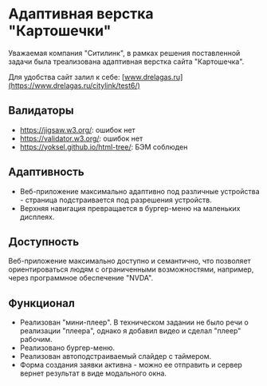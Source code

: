 # Адаптивная верстка "Картошечки"
Уважаемая компания "Ситилинк", в рамках решения поставленной задачи была треализована адаптивная верстка сайта "Картошечка".

Для удобства сайт залил к себе: [www.drelagas.ru](https://www.drelagas.ru/citylink/test6/)

## Валидаторы
- https://jigsaw.w3.org/: ошибок нет
- https://validator.w3.org/: ошибок нет
- https://yoksel.github.io/html-tree/: БЭМ соблюден

## Адаптивность
- Веб-приложение максимально адаптивно под различные устройства - страница подстраивается под разрешения устройств.
- Верхняя навигация превращается в бургер-меню на маленьких дисплеях.

## Доступность
Веб-приложение максимально доступно и семантично, что позволяет ориентироваться людям с ограниченными возможностями, например, через программное обеспечение "NVDA".

## Функционал
- Реализован "мини-плеер". В техническом задании не было речи о реализации "плеера", однако я добавил видео и сделал "плеер" рабочим.
- Реализовано бургер-меню.
- Реализован автоподстраиваемый слайдер с таймером.
- Форма создания заявки активна - можно ее отправить и сервер вернет результат в виде модального окна.
